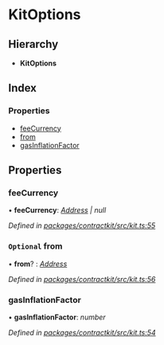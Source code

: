 # KitOptions

## Hierarchy

* **KitOptions**

## Index

### Properties

* [feeCurrency](../interfaces/_kit_.kitoptions.md#feecurrency)
* [from](../interfaces/_kit_.kitoptions.md#optional-from)
* [gasInflationFactor](../interfaces/_kit_.kitoptions.md#gasinflationfactor)

## Properties

### feeCurrency

• **feeCurrency**: [_Address_](_base_.md#address) _\| null_

_Defined in_ [_packages/contractkit/src/kit.ts:55_](https://github.com/celo-org/celo-monorepo/blob/master/packages/contractkit/src/kit.ts#L55)

### `Optional` from

• **from**? : [_Address_](_base_.md#address)

_Defined in_ [_packages/contractkit/src/kit.ts:56_](https://github.com/celo-org/celo-monorepo/blob/master/packages/contractkit/src/kit.ts#L56)

### gasInflationFactor

• **gasInflationFactor**: _number_

_Defined in_ [_packages/contractkit/src/kit.ts:54_](https://github.com/celo-org/celo-monorepo/blob/master/packages/contractkit/src/kit.ts#L54)

